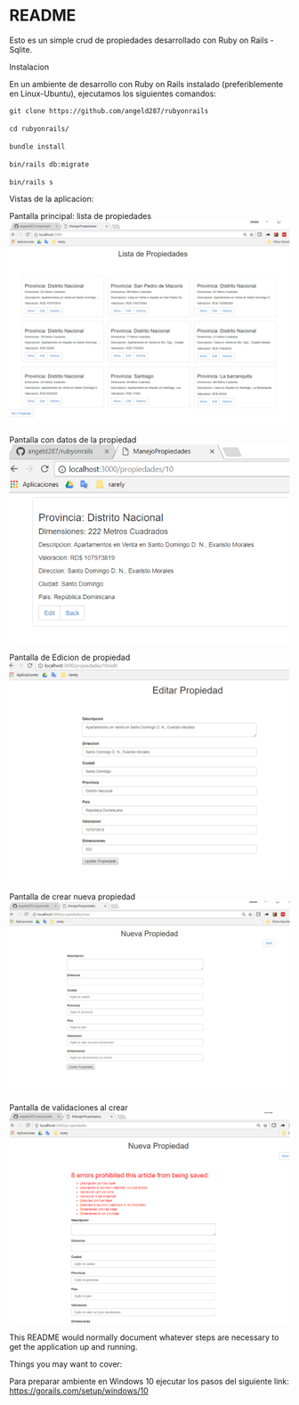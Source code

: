 # README

Esto es un simple crud de propiedades desarrollado con Ruby on Rails - Sqlite.

Instalacion

En un ambiente de desarrollo con Ruby on Rails instalado (preferiblemente en Linux-Ubuntu), ejecutamos los siguientes comandos:

    git clone https://github.com/angeld287/rubyonrails

    cd rubyonrails/

    bundle install

    bin/rails db:migrate

    bin/rails s

Vistas de la aplicacion:

Pantalla principal: lista de propiedades
![](https://github.com/angeld287/rubyonrails/blob/master/Ruby-img/1.PNG)

Pantalla con datos de la propiedad
![](https://github.com/angeld287/rubyonrails/blob/master/Ruby-img/2.PNG)

Pantalla de Edicion de propiedad
![](https://github.com/angeld287/rubyonrails/blob/master/Ruby-img/3.PNG)

Pantalla de crear nueva propiedad
![](https://github.com/angeld287/rubyonrails/blob/master/Ruby-img/4.PNG)

Pantalla de validaciones al crear
![](https://github.com/angeld287/rubyonrails/blob/master/Ruby-img/5.PNG)



This README would normally document whatever steps are necessary to get the
application up and running.

Things you may want to cover:

Para preparar ambiente en Windows 10 ejecutar los pasos del siguiente link:
https://gorails.com/setup/windows/10
